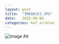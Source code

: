 ```yaml
---
layout:	post
title:	"IMAG0151.JPG"
date:	2025-09-06
categories:	kof archive
---
```


![Image Alt](https://k0f.github.io/assets/IMAG0151.JPG)